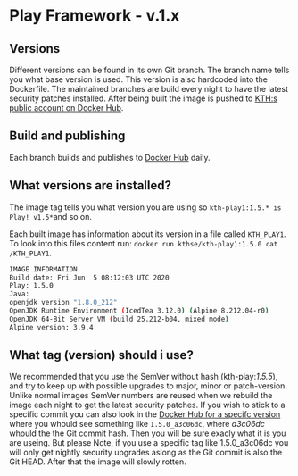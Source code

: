 # Play Framework - v.1.x

## Versions 
Different versions can be found in its own Git branch. The branch name tells you what base version is used. This version is also hardcoded into the Dockerfile. The maintained branches are build every night to have the latest security patches installed. After being built the image is pushed to [KTH:s public account on Docker Hub](https://hub.docker.com/r/kthse/kth-play1/tags/).

## Build and publishing
Each branch builds and publishes to [Docker Hub](https://hub.docker.com/r/kthse/kth-play1/tags/) daily.

## What versions are installed?
The image tag tells you what version you are using so `kth-play1:1.5.* is Play! v1.5*`and so on.

Each built image has information about its version in a file called `KTH_PLAY1`. To look into this files content run: `docker run kthse/kth-play1:1.5.0 cat /KTH_PLAY1`.

```bash
IMAGE INFORMATION
Build date: Fri Jun  5 08:12:03 UTC 2020
Play: 1.5.0
Java:
openjdk version "1.8.0_212"
OpenJDK Runtime Environment (IcedTea 3.12.0) (Alpine 8.212.04-r0)
OpenJDK 64-Bit Server VM (build 25.212-b04, mixed mode)
Alpine version: 3.9.4

```

## What tag (version) should i use?
We recommended that you use the SemVer without hash (kth-play:*1.5.5*), and try to keep up with possible upgrades to major, minor or patch-version. Unlike normal images SemVer numbers are reused when we rebuild the image each night to get the latest security patches. If you wish to stick to a specific commit you can also look in the [Docker Hub for a specifc version](https://hub.docker.com/r/kthse/kth-play1/tags/) where you whould see something like `1.5.0_a3c06dc`, where _a3c06dc_ whould the the Git commit hash. Then you will be sure exacly what it is you are useing. But please Note, if you use a specific tag like 1.5.0_a3c06dc you will only get nightly security upgrades aslong as the Git commit is also the Git HEAD. After that the image will slowly rotten.
